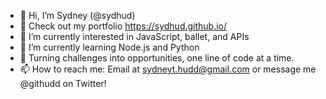 - 👋 Hi, I’m Sydney (@sydhud)
- 🎨 Check out my portfolio https://sydhud.github.io/
- 👀 I’m currently interested in JavaScript, ballet, and APIs
- 🌱 I’m currently learning Node.js and Python
- 💞️ Turning challenges into opportunities, one line of code at a time.
- 📫 How to reach me: Email at sydneyt.hudd@gmail.com or message me @githudd on Twitter!

